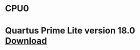 # CPU0
# Quartus Prime Lite version 18.0 [Download](https://fpgasoftware.intel.com/18.0/?edition=lite&platform=windows)
